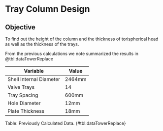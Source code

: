# Tray Column Design

## Objective
To find out the height of the column and the thickness of torispherical head as
well as the thickness of the trays.

From the previous calculations we note summarized the results in @tbl:dataTowerReplace 

| Variable                  | Value                    |
|---------------------------|--------------------------|
| Shell Internal Diameter   | $2464 \si{\mm}$          |
| Valve Trays               | $14$                     |
| Tray Spacing              | $600 \si{\mm}$           |
| Hole Diameter             | $12 \si{\mm}$            |
| Plate Thickness           | $18 \si{\mm}$            |
Table: Previously Calculated Data. {#tbl:dataTowerReplace}
